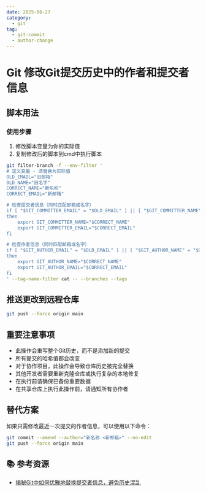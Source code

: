 ```yaml
---
date: 2025-06-27
category:
  - git
tag:
  - git-commit
  - author-change
---
```


# Git 修改Git提交历史中的作者和提交者信息

## 脚本用法

### 使用步骤
1. 修改脚本变量为你的实际值
2. 复制修改后的脚本到cmd中执行脚本

```bash
git filter-branch -f --env-filter '
# 定义变量 - 请替换为实际值
OLD_EMAIL="旧邮箱"
OLD_NAME="旧名字"
CORRECT_NAME="新名称"
CORRECT_EMAIL="新邮箱"

# 检查提交者信息（同时匹配邮箱或名字）
if [ "$GIT_COMMITTER_EMAIL" = "$OLD_EMAIL" ] || [ "$GIT_COMMITTER_NAME" = "$OLD_NAME" ]
then
    export GIT_COMMITTER_NAME="$CORRECT_NAME"
    export GIT_COMMITTER_EMAIL="$CORRECT_EMAIL"
fi

# 检查作者信息（同时匹配邮箱或名字）
if [ "$GIT_AUTHOR_EMAIL" = "$OLD_EMAIL" ] || [ "$GIT_AUTHOR_NAME" = "$OLD_NAME" ]
then
    export GIT_AUTHOR_NAME="$CORRECT_NAME"
    export GIT_AUTHOR_EMAIL="$CORRECT_EMAIL"
fi
' --tag-name-filter cat -- --branches --tags
```

## 推送更改到远程仓库

```bash
git push --force origin main
```

## 重要注意事项

- 此操作会重写整个Git历史，而不是添加新的提交
- 所有提交的哈希值都会改变
- 对于协作项目，此操作会导致仓库历史被完全替换
- 其他开发者需要重新克隆仓库或执行复杂的本地修复
- 在执行前请确保已备份重要数据
- 在共享仓库上执行此操作前，请通知所有协作者

## 替代方案

如果只需修改最近一次提交的作者信息，可以使用以下命令：

```bash
git commit --amend --author="新名称 <新邮箱>" --no-edit
git push --force origin main
```
## 📚 参考资源
- [揭秘Git中如何优雅地替换提交者信息，避免历史混乱](https://www.oryoy.com/news/jie-mi-git-zhong-ru-he-you-ya-di-ti-huan-ti-jiao-zhe-xin-xi-bi-mian-li-shi-hun-luan-a14793192.html)
